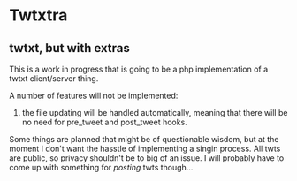 # Twtxtra
## twtxt, but with extras

This is a work in progress that is going to be a php implementation of a twtxt client/server thing.

A number of features will not be implemented:
 1. the file updating will be handled automatically, meaning that there will be no need for pre_tweet and post_tweet hooks.

Some things are planned that might be of questionable wisdom, but at the moment I don't want the hasstle of implementing a singin process. All twts are public, so privacy shouldn't be to big of an issue. I will probably have to come up with something for *posting* twts though...
